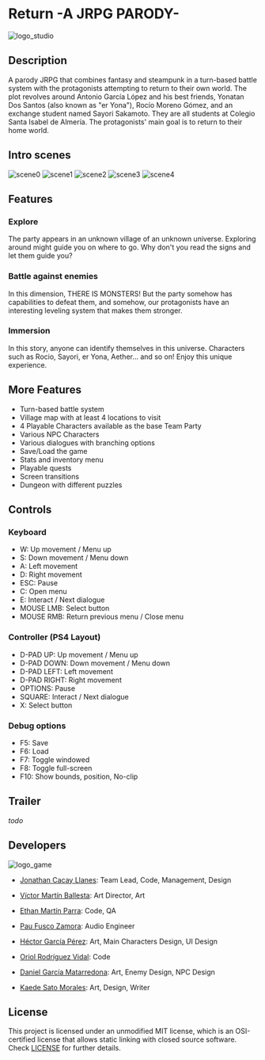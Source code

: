 # Return -A JRPG PARODY-

![logo_studio](https://raw.githubusercontent.com/xGauss05/RPG-Game-Project/gh-pages/Output/Assets/Textures/Backgrounds/logo_return.png)
## Description

A parody JRPG that combines fantasy and steampunk in a turn-based battle system with the protagonists attempting to return to their own world. The plot revolves around Antonio García López and his best friends, Yonatan Dos Santos (also known as "er Yona"), Rocío Moreno Gómez, and an exchange student named Sayori Sakamoto. They are all students at Colegio Santa Isabel de Almería. The protagonists' main goal is to return to their home world.

## Intro scenes

![scene0](https://raw.githubusercontent.com/xGauss05/RPG-Game-Project/gh-pages/Output/Assets/Textures/Backgrounds/Intro/intro01.png)
![scene1](https://raw.githubusercontent.com/xGauss05/RPG-Game-Project/gh-pages/Output/Assets/Textures/Backgrounds/Intro/intro02.png)
![scene2](https://raw.githubusercontent.com/xGauss05/RPG-Game-Project/gh-pages/Output/Assets/Textures/Backgrounds/Intro/intro03.png)
![scene3](https://raw.githubusercontent.com/xGauss05/RPG-Game-Project/gh-pages/Output/Assets/Textures/Backgrounds/Intro/intro04.png)
![scene4](https://raw.githubusercontent.com/xGauss05/RPG-Game-Project/gh-pages/Output/Assets/Textures/Backgrounds/Intro/intro05.png)

## Features

### Explore

The party appears in an unknown village of an unknown universe. Exploring around might guide you on where to go. Why don't you read the signs and let them guide you?
  
### Battle against enemies

In this dimension, THERE IS MONSTERS! But the party somehow has capabilities to defeat them, and somehow, our protagonists have an interesting leveling system that makes them stronger.
  
### Immersion

In this story, anyone can identify themselves in this universe. Characters such as Rocio, Sayori, er Yona, Aether... and so on! Enjoy this unique experience.

## More Features 

- Turn-based battle system
- Village map with at least 4 locations to visit
- 4 Playable Characters available as the base Team Party
- Various NPC Characters
- Various dialogues with branching options
- Save/Load the game
- Stats and inventory menu
- Playable quests
- Screen transitions
- Dungeon with different puzzles

## Controls

### Keyboard

- W: Up movement / Menu up
- S: Down movement / Menu down
- A: Left movement
- D: Right movement
- ESC: Pause
- C: Open menu
- E: Interact / Next dialogue
- MOUSE LMB: Select button
- MOUSE RMB: Return previous menu / Close menu

### Controller (PS4 Layout)

- D-PAD UP: Up movement / Menu up
- D-PAD DOWN: Down movement / Menu down
- D-PAD LEFT: Left movement
- D-PAD RIGHT: Right movement
- OPTIONS: Pause
- SQUARE: Interact / Next dialogue
- X: Select button

### Debug options

- F5: Save
- F6: Load
- F7: Toggle windowed
- F8: Toggle full-screen
- F10: Show bounds, position, No-clip

## Trailer
*todo*
  
## Developers
  
![logo_game](https://raw.githubusercontent.com/xGauss05/RPG-Game-Project/gh-pages/Output/Assets/Textures/Backgrounds/logo_not_that_pocho_studios.png)

+ [Jonathan Cacay Llanes](https://github.com/xGauss05): Team Lead, Code, Management, Design

+ [Víctor Martín Ballesta](https://github.com/VicMarBall): Art Director, Art

+ [Ethan Martín Parra](https://github.com/Ethanm-0371): Code, QA

+ [Pau Fusco Zamora](https://github.com/PauFusco): Audio Engineer

+ [Héctor García Pérez](https://github.com/Neidragon): Art, Main Characters Design, UI Design

+ [Oriol Rodríguez Vidal](https://github.com/Eweer): Code

+ [Daniel García Matarredona](https://github.com/DaniGarMata): Art, Enemy Design, NPC Design

+ [Kaede Sato Morales](https://github.com/KelptheWriter): Art, Design, Writer

## License

This project is licensed under an unmodified MIT license, which is an OSI-certified license that allows static linking with closed source software. Check [LICENSE](LICENSE) for further details.
